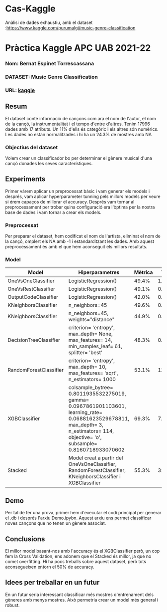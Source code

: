 # Cas-Kaggle
Anàlisi de dades exhaustiu, amb el dataset :https://www.kaggle.com/purumalgi/music-genre-classification

# Pràctica Kaggle APC UAB 2021-22
### Nom: Bernat Espinet Torrescassana
### DATASET: Music Genre Classification
### URL: [kaggle](https://www.kaggle.com/purumalgi/music-genre-classification)
## Resum
El dataset conté informació de cançons com ara el nom de l'autor, el nom de la cançó, la instrumentalitat i el tempo d'entre d'altres.
Tenim 17996 dades amb 17 atributs. Un 11% d'ells és categòric i els altres són numèrics. Les dades no estan normalitzades i hi ha un 24.3% de mostres amb NA
### Objectius del dataset
Volem crear un classificador bo per determinar el gènere musical d'una cançó donades les seves característiques.
## Experiments
Primer vàrem aplicar un preprocessat bàsic i vam generar els models i després, vam aplicar hyperparameter tunning pels millors models per veure si érem capaços de millorar el accuracy. Després vam tornar al preprocessament per trobar quina configuració era l'òptima per la nostra base de dades i vam tornar a crear els models.
### Preprocessat
Per preparar el dataset, hem codificat el nom de l'artista, eliminat el nom de la cançó, omplert els NA amb -1 i estandarditzant les dades. Amb aquest preprocessament és amb el que hem aconseguit els millors resultats.
### Model
| Model | Hiperparametres | Mètrica | Temps |
| -- | -- | -- | -- |
| OneVsOneClassifier | LogisticRegression() | 49.4% | 1.467s |
| OneVsRestClassifier | LogisticRegression() | 49.1% | 0.816s |
| OutputCodeClassifier | LogisticRegression() | 42.0% | 0.950s |
| KNeighborsClassifier | n_neighbors=45 | 49.6% | 0.177s |
| KNeighborsClassifier | n_neighbors=45, weights="distance" | 44.9% | 0.209s |
| DecisionTreeClassifier | criterion= 'entropy', max_depth= None, max_features= 14, min_samples_leaf= 61, splitter= 'best' | 48.3% | 0.625s |
| RandomForestClassifier | criterion= 'entropy', max_depth= 10, max_features= 'sqrt', n_estimators= 1000 | 53.1% | 123.250s |
| XGBClassifier | colsample_bytree= 0.8011935532275019, gamma= 0.0967861901103601, learning_rate= 0.06881623529678811, max_depth= 3, n_estimators= 114, objective= 'o', subsample= 0.8160718933070602 | 69.3% | 7.347s |
| Stacked | Model creat a partir del OneVsOneClassifier, RandomForestClassifier, KNeighborsClassifier i XGBClassifier| 55.3% | 31.735s |
## Demo
Per tal de fer una prova, primer hem d'executar el codi principal per generar el .db i després l'arxiu Demo.ipybn.
Aquest arxiu ens permet classificar noves cançons que no tenen un gènere associat.
## Conclusions
El millor model basant-nos amb l'accuracy és el XGBClassifier però, un cop fem la Cross Validation, ens adonem que el Stacked és millor, ja que no comet overfitting.
Hi ha pocs treballs sobre aquest dataset, però tots aconsegueixen entorn el 50% de accuracy.
## Idees per treballar en un futur
En un futur seria interessant classificar més mostres d'entrenament dels gèneres amb menys mostres. Això permetria crear un model més general i robust.
